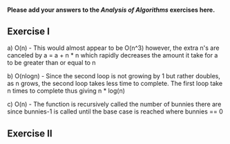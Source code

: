 #### Please add your answers to the ***Analysis of  Algorithms*** exercises here.

## Exercise I

a) O(n) - This would almost appear to be O(n^3) however, the extra n's are canceled by a = a + n * n which rapidly decreases the amount it take for a to be greater than or equal to n

b) O(nlogn) - Since the second loop is not growing by 1 but rather doubles, as n grows, the second loop takes less time to complete. The first loop take n times to complete thus giving n * log(n)

c) O(n) - The function is recursively called the number of bunnies there are since bunnies-1 is called until the base case is reached where bunnies == 0

## Exercise II


